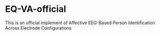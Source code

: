 # EQ-VA-official
This is an official implement of Affective EEG-Based Person Identification Across Electrode Configurations
